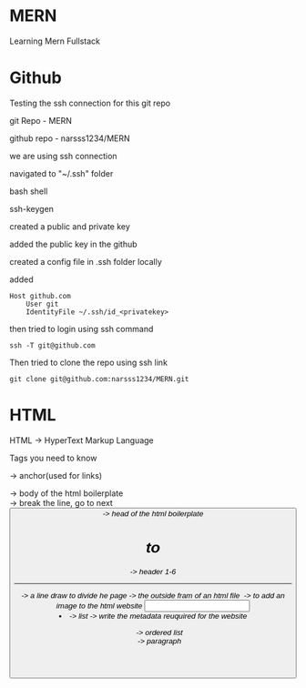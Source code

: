 # MERN
Learning Mern Fullstack

# Github

Testing the ssh connection for this git repo

git Repo - MERN

github repo - narsss1234/MERN

we are using ssh connection

navigated to "~/.ssh" folder

bash shell

ssh-keygen

created a public and private key

added the public key in the github 

created a config file in .ssh folder locally

added

```
Host github.com
    User git
    IdentityFile ~/.ssh/id_<privatekey>
```

then tried to login using ssh command

```
ssh -T git@github.com
```

Then tried to clone the repo using ssh link

```
git clone git@github.com:narsss1234/MERN.git
```

# HTML
HTML -> HyperText Markup Language

Tags you need to know

<a> -> anchor(used for links)
<body> -> body of the html boilerplate
<br> -> break the line, go to next
<button>
<canvas>
<div>
<em>
<embed>
<footer>
<form>
<head> -> head of the html boilerplate
<header>
<h1> to <h6> -> header 1-6
<hr> -> a line draw to divide he page
<html> -> the outside fram of an html file
<ifram>
<img> -> to add an image to the html website
<input>
<label>
<li> -> list
<link>
<meta> -> write the metadata reuquired for the website
<nav>
<ol> -> ordered list
<option>
<p> -> paragraph
<script>
<section>
<select>
<span>
<strong>
<style>
<textarea>
<title> -> the title of the website
<ul> -> unordered list

<h1>Hello World!</h1>

# CSS

CSS -> Cascading Style Sheets

How to add CSS? There are three way to do it

1) inline -> <tag style="css" />

2) Internal -> <style>css</style>

3) External -> <link href="style.css"/>